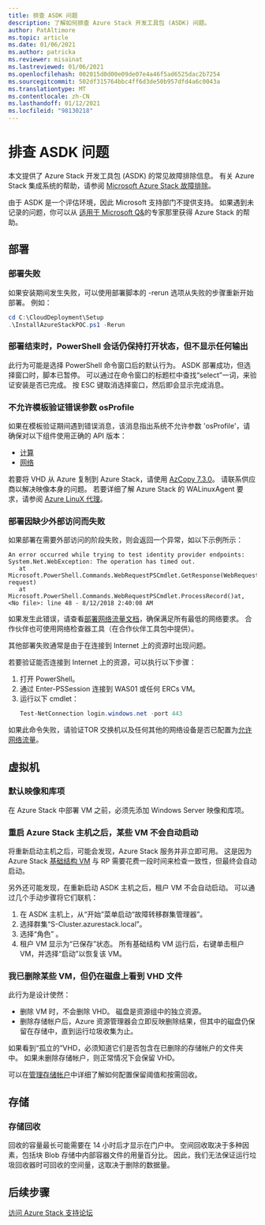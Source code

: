 ```yaml
---
title: 排查 ASDK 问题
description: 了解如何排查 Azure Stack 开发工具包 (ASDK) 问题。
author: PatAltimore
ms.topic: article
ms.date: 01/06/2021
ms.author: patricka
ms.reviewer: misainat
ms.lastreviewed: 01/06/2021
ms.openlocfilehash: 002015d0d00e09de07e4a46f5ad6525dac2b7254
ms.sourcegitcommit: 502df315764bbc4ff6d3de50b957dfd4a6c0043a
ms.translationtype: MT
ms.contentlocale: zh-CN
ms.lasthandoff: 01/12/2021
ms.locfileid: "98130218"
---
```

# <a name="troubleshoot-the-asdk"></a>排查 ASDK 问题
本文提供了 Azure Stack 开发工具包 (ASDK) 的常见故障排除信息。 有关 Azure Stack 集成系统的帮助，请参阅 [Microsoft Azure Stack 故障排除](../operator/azure-stack-troubleshooting.md)。 

由于 ASDK 是一个评估环境，因此 Microsoft 支持部门不提供支持。 如果遇到未记录的问题，你可以从 [适用于 Microsoft Q&](https://docs.microsoft.com/answers/questions/topics/azure-stack-hub.html)的专家那里获得 Azure Stack 的帮助。

## <a name="deployment"></a>部署
### <a name="deployment-failure"></a>部署失败
如果安装期间发生失败，可以使用部署脚本的 -rerun 选项从失败的步骤重新开始部署。 例如：

  ```powershell
  cd C:\CloudDeployment\Setup
  .\InstallAzureStackPOC.ps1 -Rerun
  ```

### <a name="at-the-end-of-the-deployment-the-powershell-session-is-still-open-and-doesnt-show-any-output"></a>部署结束时，PowerShell 会话仍保持打开状态，但不显示任何输出
此行为可能是选择 PowerShell 命令窗口后的默认行为。 ASDK 部署成功，但选择窗口时，脚本已暂停。 可以通过在命令窗口的标题栏中查找“select”一词，来验证安装是否已完成。 按 ESC 键取消选择窗口，然后即会显示完成消息。

### <a name="template-validation-error-parameter-osprofile-is-not-allowed"></a>不允许模板验证错误参数 osProfile

如果在模板验证期间遇到错误消息，该消息指出系统不允许参数 'osProfile'，请确保对以下组件使用正确的 API 版本：

- [计算](../user/azure-stack-profiles-azure-resource-manager-versions.md#microsoftcompute)
- [网络](../user/azure-stack-profiles-azure-resource-manager-versions.md#microsoftnetwork)

若要将 VHD 从 Azure 复制到 Azure Stack，请使用 [AzCopy 7.3.0](../user/azure-stack-storage-transfer.md#download-and-install-azcopy)。 请联系供应商以解决映像本身的问题。 若要详细了解 Azure Stack 的 WALinuxAgent 要求，请参阅 [Azure LinuX 代理](../operator/azure-stack-linux.md#azure-linux-agent)。

### <a name="deployment-fails-due-to-lack-of-external-access"></a>部署因缺少外部访问而失败
如果部署在需要外部访问的阶段失败，则会返回一个异常，如以下示例所示：

```
An error occurred while trying to test identity provider endpoints: System.Net.WebException: The operation has timed out.
   at Microsoft.PowerShell.Commands.WebRequestPSCmdlet.GetResponse(WebRequest request)
   at Microsoft.PowerShell.Commands.WebRequestPSCmdlet.ProcessRecord()at, <No file>: line 48 - 8/12/2018 2:40:08 AM
```
如果发生此错误，请查看[部署网络流量文档](../operator/deployment-networking.md)，确保满足所有最低的网络要求。 合作伙伴也可使用网络检查器工具（在合作伙伴工具包中提供）。

其他部署失败通常是由于在连接到 Internet 上的资源时出现问题。

若要验证能否连接到 Internet 上的资源，可以执行以下步骤：

1. 打开 PowerShell。
2. 通过 Enter-PSSession 连接到 WAS01 或任何 ERCs VM。
3. 运行以下 cmdlet： 
   ```powershell
   Test-NetConnection login.windows.net -port 443
   ```

如果此命令失败，请验证TOR 交换机以及任何其他的网络设备是否已配置为[允许网络流量](../operator/azure-stack-network.md)。


## <a name="virtual-machines"></a>虚拟机
### <a name="default-image-and-gallery-item"></a>默认映像和库项
在 Azure Stack 中部署 VM 之前，必须先添加 Windows Server 映像和库项。

### <a name="after-restarting-my-azure-stack-host-some-vms-dont-automatically-start"></a>重启 Azure Stack 主机之后，某些 VM 不会自动启动
将重新启动主机之后，可能会发现，Azure Stack 服务并非立即可用。 这是因为 Azure Stack [基础结构 VM](asdk-architecture.md#virtual-machine-roles) 与 RP 需要花费一段时间来检查一致性，但最终会自动启动。

另外还可能发现，在重新启动 ASDK 主机之后，租户 VM 不会自动启动。 可以通过几个手动步骤将它们联机：

1.  在 ASDK 主机上，从“开始”菜单启动“故障转移群集管理器”。 
2.  选择群集“S-Cluster.azurestack.local”。 
3.  选择“角色”  。
4.  租户 VM 显示为“已保存”状态。  所有基础结构 VM 运行后，右键单击租户 VM，并选择“启动”以恢复该 VM。 

### <a name="ive-deleted-some-vms-but-still-see-the-vhd-files-on-disk"></a>我已删除某些 VM，但仍在磁盘上看到 VHD 文件 
此行为是设计使然：

* 删除 VM 时，不会删除 VHD。 磁盘是资源组中的独立资源。
* 删除存储帐户后，Azure 资源管理器会立即反映删除结果，但其中的磁盘仍保留在存储中，直到运行垃圾收集为止。

如果看到“孤立的”VHD，必须知道它们是否包含在已删除的存储帐户的文件夹中。 如果未删除存储帐户，则正常情况下会保留 VHD。

可以在[管理存储帐户](../operator/azure-stack-manage-storage-accounts.md)中详细了解如何配置保留阈值和按需回收。

## <a name="storage"></a>存储
### <a name="storage-reclamation"></a>存储回收
回收的容量最长可能需要在 14 小时后才显示在门户中。 空间回收取决于多种因素，包括块 Blob 存储中内部容器文件的用量百分比。 因此，我们无法保证运行垃圾回收器时可回收的空间量，这取决于删除的数据量。

## <a name="next-steps"></a>后续步骤
[访问 Azure Stack 支持论坛](https://social.msdn.microsoft.com/Forums/azure/home?forum=azurestack)
